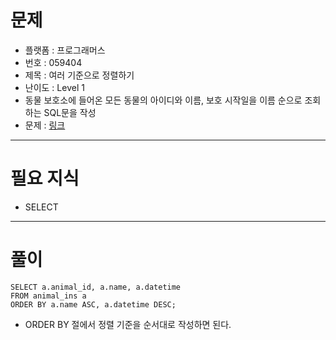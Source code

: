 # 문제
- 플랫폼 : 프로그래머스
- 번호 : 059404
- 제목 : 여러 기준으로 정렬하기
- 난이도 : Level 1
- 동물 보호소에 들어온 모든 동물의 아이디와 이름, 보호 시작일을 이름 순으로 조회하는 SQL문을 작성
- 문제 : <a href="https://school.programmers.co.kr/learn/courses/30/lessons/59404" target="_blank">링크</a>

---

# 필요 지식
- SELECT

---

# 풀이
```mysql
SELECT a.animal_id, a.name, a.datetime
FROM animal_ins a
ORDER BY a.name ASC, a.datetime DESC;
```
- ORDER BY 절에서 정렬 기준을 순서대로 작성하면 된다.
